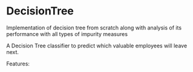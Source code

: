# DecisionTree
Implementation of decision tree from scratch along with analysis of its performance with all types of impurity measures

A Decision Tree classifier to predict which valuable employees will leave next.

Features:


